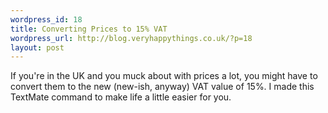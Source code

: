 ```yaml
--- 
wordpress_id: 18
title: Converting Prices to 15% VAT
wordpress_url: http://blog.veryhappythings.co.uk/?p=18
layout: post
---
```

If you're in the UK and you muck about with prices a lot, you might have to convert them to the new (new-ish, anyway) VAT value of 15%.  I made this TextMate command to make life a little easier for you.

<script src="http://gist.github.com/109933.js"></script>
